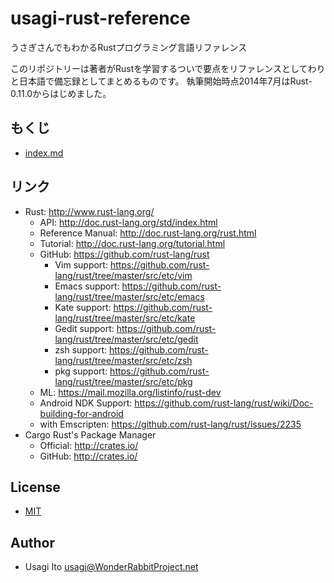 usagi-rust-reference
====================

うさぎさんでもわかるRustプログラミング言語リファレンス

このリポジトリーは著者がRustを学習するついで要点をリファレンスとしてわりと日本語で備忘録としてまとめるものです。
執筆開始時点2014年7月はRust-0.11.0からはじめました。

## もくじ

- [index.md](index.md)

## リンク

- Rust: http://www.rust-lang.org/
    - API: http://doc.rust-lang.org/std/index.html
    - Reference Manual: http://doc.rust-lang.org/rust.html
    - Tutorial: http://doc.rust-lang.org/tutorial.html
    - GitHub: https://github.com/rust-lang/rust
        - Vim support: https://github.com/rust-lang/rust/tree/master/src/etc/vim
        - Emacs support: https://github.com/rust-lang/rust/tree/master/src/etc/emacs
        - Kate support: https://github.com/rust-lang/rust/tree/master/src/etc/kate
        - Gedit support: https://github.com/rust-lang/rust/tree/master/src/etc/gedit
        - zsh support: https://github.com/rust-lang/rust/tree/master/src/etc/zsh
        - pkg support: https://github.com/rust-lang/rust/tree/master/src/etc/pkg
    - ML: https://mail.mozilla.org/listinfo/rust-dev
    - Android NDK Support: https://github.com/rust-lang/rust/wiki/Doc-building-for-android
    - with Emscripten: https://github.com/rust-lang/rust/issues/2235
- Cargo Rust's Package Manager
    - Official: http://crates.io/
    - GitHub: http://crates.io/

## License

- [MIT](LICENSE)

## Author

- Usagi Ito <usagi@WonderRabbitProject.net>
